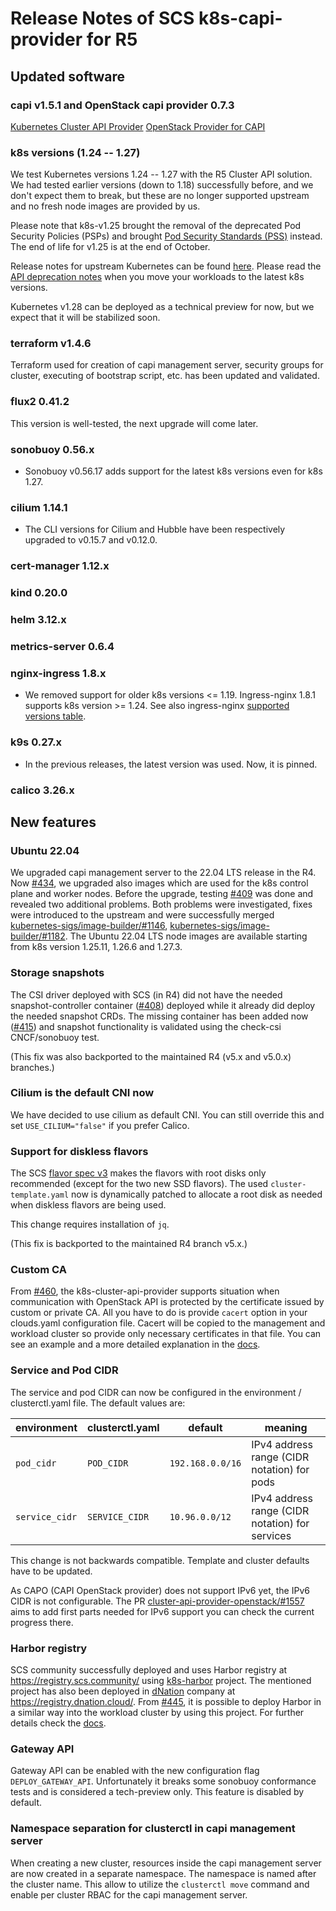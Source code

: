 # Release Notes of SCS k8s-capi-provider for R5

## Updated software

### capi v1.5.1 and OpenStack capi provider 0.7.3

[Kubernetes Cluster API Provider](https://cluster-api.sigs.k8s.io/)
[OpenStack Provider for CAPI](https://cluster-api-openstack.sigs.k8s.io/)

### k8s versions (1.24 -- 1.27)

We test Kubernetes versions 1.24 -- 1.27 with the R5 Cluster API
solution. We had tested earlier versions (down to 1.18) successfully before,
and we don't expect them to break, but these are no longer supported
upstream and no fresh node images are provided by us.

Please note that k8s-v1.25 brought the removal of the deprecated Pod Security
Policies (PSPs) and brought
[Pod Security Standards (PSS)](https://kubernetes.io/blog/2022/08/25/pod-security-admission-stable/)
instead.
The end of life for v1.25 is at the end of October.

Release notes for upstream Kubernetes can be found [here](https://github.com/kubernetes/kubernetes/releases).
Please read the [API deprecation notes](https://kubernetes.io/docs/reference/using-api/deprecation-guide/#v1-27)
when you move your workloads to the latest k8s versions.

Kubernetes v1.28 can be deployed as a technical preview for now, but
we expect that it will be stabilized soon.

### terraform v1.4.6

Terraform used for creation of capi management server, security groups for cluster,
executing of bootstrap script, etc. has been updated and validated.

### flux2 0.41.2

This version is well-tested, the next upgrade will come later.

### sonobuoy 0.56.x

- Sonobuoy v0.56.17 adds support for the latest k8s versions even for k8s 1.27.

### cilium 1.14.1

- The CLI versions for Cilium and Hubble have been respectively upgraded to v0.15.7 and v0.12.0.

### cert-manager 1.12.x

### kind 0.20.0

### helm 3.12.x

### metrics-server 0.6.4

### nginx-ingress 1.8.x

- We removed support for older k8s versions <= 1.19. Ingress-nginx 1.8.1 supports k8s version >= 1.24.
  See also
  ingress-nginx [supported versions table](https://github.com/kubernetes/ingress-nginx#supported-versions-table).

### k9s 0.27.x

- In the previous releases, the latest version was used. Now, it is pinned.

### calico 3.26.x

## New features

### Ubuntu 22.04

We upgraded capi management server to the 22.04 LTS release in the R4.
Now [#434](https://github.com/SovereignCloudStack/k8s-cluster-api-provider/pull/434),
we upgraded also images which are used for the k8s control plane and worker nodes.
Before the upgrade, testing [#409](https://github.com/SovereignCloudStack/k8s-cluster-api-provider/issues/409)
was done and revealed two additional problems.
Both problems were investigated, fixes were introduced to the upstream
and were successfully
merged [kubernetes-sigs/image-builder/#1146](https://github.com/kubernetes-sigs/image-builder/pull/1146),
[kubernetes-sigs/image-builder/#1182](https://github.com/kubernetes-sigs/image-builder/pull/1182).
The Ubuntu 22.04 LTS node images are available starting from k8s version 1.25.11, 1.26.6 and 1.27.3.

### Storage snapshots

The CSI driver deployed with SCS (in R4) did not have the needed snapshot-controller
container ([#408](https://github.com/SovereignCloudStack/k8s-cluster-api-provider/issues/408))
deployed while it already did deploy the needed snapshot CRDs.
The missing container has been added
now ([#415](https://github.com/SovereignCloudStack/k8s-cluster-api-provider/pull/415))
and snapshot functionality is validated using the check-csi CNCF/sonobuoy test.

(This fix was also backported to the maintained R4 (v5.x and v5.0.x) branches.)

### Cilium is the default CNI now
We have decided to use cilium as default CNI.
You can still override this and set `USE_CILIUM="false"` if you prefer Calico.

### Support for diskless flavors

The SCS [flavor spec v3](https://github.com/SovereignCloudStack/standards/blob/main/Standards/scs-0100-v3-flavor-naming.md)
makes the flavors with root disks only recommended (except for the two new SSD flavors).
The used `cluster-template.yaml` now is dynamically patched to allocate a root disk
as needed when diskless flavors are being used.

This change requires installation of `jq`.

(This fix is backported to the maintained R4 branch v5.x.)

### Custom CA
From [#460](https://github.com/SovereignCloudStack/k8s-cluster-api-provider/pull/460), the k8s-cluster-api-provider supports situation
when communication with OpenStack API is protected by the certificate issued by custom or private CA.
All you have to do is provide `cacert` option in your clouds.yaml configuration file. Cacert will be copied
to the management and workload cluster so provide only necessary certificates in that file.
You can see an example and a more detailed explanation in the [docs](https://github.com/SovereignCloudStack/k8s-cluster-api-provider/blob/main/doc/usage/custom-ca.md).

### Service and Pod CIDR
The service and pod CIDR can now be configured in the environment / clusterctl.yaml file.
The default values are:

| environment    | clusterctl.yaml | default          | meaning                                         |
|----------------|-----------------|------------------|-------------------------------------------------|
| `pod_cidr`     | `POD_CIDR`      | `192.168.0.0/16` | IPv4 address range (CIDR notation) for pods     |
| `service_cidr` | `SERVICE_CIDR`  | `10.96.0.0/12`   | IPv4 address range (CIDR notation) for services |

This change is not backwards compatible. Template and cluster defaults have to be updated.

As CAPO (CAPI OpenStack provider) does not support IPv6 yet, the IPv6 CIDR is not configurable.
The PR
[cluster-api-provider-openstack/#1557](https://github.com/kubernetes-sigs/cluster-api-provider-openstack/pull/1577)
aims to add first parts needed for IPv6 support you can check the current progress there.

### Harbor registry

SCS community successfully deployed and uses Harbor registry at https://registry.scs.community/ using
[k8s-harbor](https://github.com/SovereignCloudStack/k8s-harbor) project. The mentioned project has also been
deployed in [dNation](https://dnation.cloud/) company at https://registry.dnation.cloud/.
From [#445](https://github.com/SovereignCloudStack/k8s-cluster-api-provider/pull/445), it is possible to deploy
Harbor in a similar way into the workload cluster by using this project. For further details
check the [docs](https://github.com/SovereignCloudStack/k8s-cluster-api-provider/blob/main/doc/usage/harbor.md).

### Gateway API
Gateway API can be enabled with the new configuration flag `DEPLOY_GATEWAY_API`. Unfortunately it breaks some sonobuoy conformance tests and is considered a tech-preview only. This feature is disabled by default.

### Namespace separation for clusterctl in capi management server

When creating a new cluster, resources inside the capi management server are now created in a
separate namespace. The namespace is named after the cluster name. This allow to utilize the
`clusterctl move` command and enable per cluster RBAC for the capi management server. 
